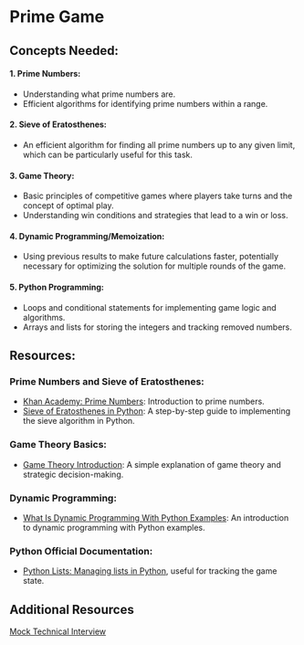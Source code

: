 # Prime Game

## Concepts Needed:
#### 1. Prime Numbers:

- Understanding what prime numbers are.
- Efficient algorithms for identifying prime numbers within a range.
#### 2. Sieve of Eratosthenes:

- An efficient algorithm for finding all prime numbers up to any given limit, which can be particularly useful for this task.
#### 3. Game Theory:

- Basic principles of competitive games where players take turns and the concept of optimal play.
- Understanding win conditions and strategies that lead to a win or loss.
#### 4. Dynamic Programming/Memoization:

- Using previous results to make future calculations faster, potentially necessary for optimizing the solution for multiple rounds of the game.
#### 5. Python Programming:

- Loops and conditional statements for implementing game logic and algorithms.
- Arrays and lists for storing the integers and tracking removed numbers.

## Resources:
### Prime Numbers and Sieve of Eratosthenes:

- [Khan Academy: Prime Numbers](https://www.khanacademy.org/math/cc-fourth-grade-math/imp-factors-multiples-and-patterns/imp-prime-and-composite-numbers/v/prime-numbers): Introduction to prime numbers.
- [Sieve of Eratosthenes in Python](https://www.geeksforgeeks.org/sieve-of-eratosthenes/): A step-by-step guide to implementing the sieve algorithm in Python.
### Game Theory Basics:

- [Game Theory Introduction](https://www.investopedia.com/terms/g/gametheory.asp): A simple explanation of game theory and strategic decision-making.
### Dynamic Programming:

- [What Is Dynamic Programming With Python Examples](https://skerritt.blog/dynamic-programming/): An introduction to dynamic programming with Python examples.
### Python Official Documentation:

- [Python Lists: Managing lists in Python](https://docs.python.org/3/tutorial/introduction.html#lists), useful for tracking the game state.

## Additional Resources
[Mock Technical Interview](https://www.youtube.com/watch?v=Jw2pniZCLi8)